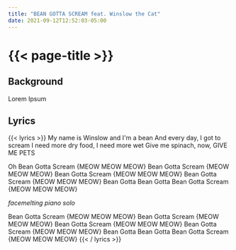 ```yaml
---
title: "BEAN GOTTA SCREAM feat. Winslow the Cat"
date: 2021-09-12T12:52:03-05:00
---
```

# {{< page-title >}}

## Background
Lorem Ipsum

## Lyrics
{{< lyrics >}}
My name is Winslow and I'm a bean
And every day, I got to scream
I need more dry food, I need more wet
Give me spinach, now, GIVE ME PETS

Oh
Bean Gotta Scream {MEOW MEOW MEOW}
Bean Gotta Scream {MEOW MEOW MEOW}
Bean Gotta Scream {MEOW MEOW MEOW}
Bean Gotta Scream {MEOW MEOW MEOW}
Bean Gotta Bean Gotta
Bean Gotta Scream {MEOW MEOW MEOW}

*facemelting piano solo*

Bean Gotta Scream {MEOW MEOW MEOW}
Bean Gotta Scream {MEOW MEOW MEOW}
Bean Gotta Scream {MEOW MEOW MEOW}
Bean Gotta Scream {MEOW MEOW MEOW}
Bean Gotta Bean Gotta
Bean Gotta Scream {MEOW MEOW MEOW}
{{< / lyrics >}}
